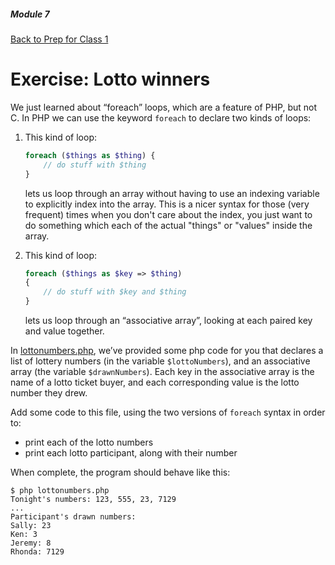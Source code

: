 ##### Module 7
[Back to Prep for Class 1](../../class1-prep)
# Exercise: Lotto winners

We just learned about “foreach” loops, which are a feature of PHP, but not C.  In PHP we can use the keyword `foreach` to declare two kinds of loops:

1. This kind of loop:
    ```php
    foreach ($things as $thing) {
        // do stuff with $thing
    }
    ```
    
    lets us loop through an array without having to use an indexing variable to explicitly index into the array. This is a nicer syntax for those (very frequent) times when you don't care about the index, you just want to do something which each of the actual "things" or "values" inside the array.

2. This kind of loop:

    ```php
    foreach ($things as $key => $thing)
    {
        // do stuff with $key and $thing
    }
    ```
    
    lets us loop through an “associative array”, looking at each paired key and value together. 

In [lottonumbers.php](./lottonumbers.php), we’ve provided some php code for you that declares a list of lottery numbers (in the variable `$lottoNumbers`), and an associative array (the variable `$drawnNumbers`).  Each key in the associative array is the name of a lotto ticket buyer, and each corresponding value is the lotto number they drew.

Add some code to this file, using the two versions of `foreach` syntax in order to:
- print each of the lotto numbers
- print each lotto participant, along with their number

When complete, the program should behave like this:
```
$ php lottonumbers.php
Tonight's numbers: 123, 555, 23, 7129
...
Participant's drawn numbers:
Sally: 23
Ken: 3
Jeremy: 8
Rhonda: 7129
```
